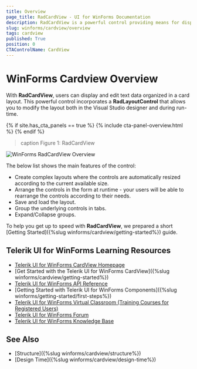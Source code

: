 ```yaml
---
title: Overview
page_title: RadCardView - UI for WinForms Documentation
description: RadCardView is a powerful control providing means for displaying and editing data organized in a card layout.
slug: winforms/cardview/overview
tags: cardview
published: True
position: 0
CTAControlName: CardView
---
```


# WinForms Cardview Overview

With __RadCardView__, users can display and edit text data organized in a card layout. This powerful control incorporates a __RadLayoutControl__ that allows you to modify the layout both in the Visual Studio designer and during run-time.

{% if site.has_cta_panels == true %}
{% include cta-panel-overview.html %}
{% endif %}

>caption Figure 1: RadCardView

![WinForms  RadCardView Overview](images/radcardview-overview001.png)

The below list shows the main features of the control:

* Create complex layouts where the controls are automatically resized according to the current available size.
* Arrange the controls in the form at runtime - your users will be able to rearrange the controls according to their needs.
* Save and load the layout.
* Group the underlying controls in tabs.
* Expand/Collapse groups.

To help you get up to speed with __RadCardView__, we prepared a short [Getting Started]({%slug winforms/cardview/getting-started%}) guide.


## Telerik UI for WinForms Learning Resources
* [Telerik UI for WinForms CardView Homepage](https://www.telerik.com/products/winforms/cardview.aspx)
* [Get Started with the Telerik UI for WinForms CardView]({%slug winforms/cardview/getting-started%})
* [Telerik UI for WinForms API Reference](https://docs.telerik.com/devtools/winforms/api/)
* [Getting Started with Telerik UI for WinForms Components]({%slug winforms/getting-started/first-steps%})
* [Telerik UI for WinForms Virtual Classroom (Training Courses for Registered Users)](https://learn.telerik.com/learn/course/external/view/elearning/17/TelerikUIforWinForms) 
* [Telerik UI for WinForms Forum](https://www.telerik.com/forums/winforms)
* [Telerik UI for WinForms Knowledge Base](https://docs.telerik.com/devtools/winforms/knowledge-base)

## See Also

* [Structure]({%slug winforms/cardview/structure%})
* [Design Time]({%slug winforms/cardview/design-time%})
